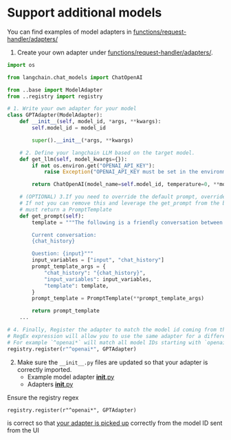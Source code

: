 # Support additional models

You can find examples of model adapters in [functions/request-handler/adapters/](./functions/request-handler/adapters/)


1. Create your own adapter under [functions/request-handler/adapters/](./functions/request-handler/adapters/).

```python
import os

from langchain.chat_models import ChatOpenAI

from ..base import ModelAdapter
from ..registry import registry

# 1. Write your own adapter for your model
class GPTAdapter(ModelAdapter):
    def __init__(self, model_id, *args, **kwargs):
        self.model_id = model_id

        super().__init__(*args, **kwargs)

    # 2. Define your langchain LLM based on the target model.
    def get_llm(self, model_kwargs={}):
        if not os.environ.get("OPENAI_API_KEY"):
            raise Exception("OPENAI_API_KEY must be set in the environment")

        return ChatOpenAI(model_name=self.model_id, temperature=0, **model_kwargs)

    # (OPTIONAL) 3.If you need to override the default prompt, override the get_prompt method.
    # If not you can remove this and leverage the get_prompt from the base adapater.
    # must return a PromptTemplate
    def get_prompt(self):
        template = """The following is a friendly conversation between a human and an AI. If the AI does not know the answer to a question, it truthfully says it does not know.

        Current conversation:
        {chat_history}

        Question: {input}"""
        input_variables = ["input", "chat_history"]
        prompt_template_args = {
            "chat_history": "{chat_history}",
            "input_variables": input_variables,
            "template": template,
        }
        prompt_template = PromptTemplate(**prompt_template_args)

        return prompt_template
    ...

# 4. Finally, Register the adapter to match the model id coming from the select UI
# RegEx expression will allow you to use the same adapter for a different models matching your regex.
# For example `^openai*` will match all model IDs starting with `openai` such `openai.gpt-4`
registry.register(r"^openai*", GPTAdapter)
```

2. Make sure the `__init__.py` files are updated so that your adapter is correctly imported.
   - Example model adapter [__init__.py](./functions/request-handler/adapters/openai/gpt.py)
   - Adapters [__init__.py](./functions/request-handler/adapters/__init__.py)

Ensure the registry regex

```
registry.register(r"^openai*", GPTAdapter)
```

is correct so that [your adapter is picked up](./functions/request-handler/index.py#L74) correctly from the model ID sent from the UI
